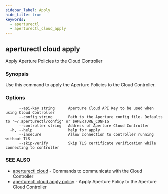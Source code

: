 ```yaml
---
sidebar_label: Apply
hide_title: true
keywords:
  - aperturectl
  - aperturectl_cloud_apply
---
```


<!-- markdownlint-disable -->

## aperturectl cloud apply

Apply Aperture Policies to the Cloud Controller

### Synopsis

Use this command to apply the Aperture Policies to the Cloud Controller.

### Options

```
      --api-key string      Aperture Cloud API Key to be used when using Cloud Controller
      --config string       Path to the Aperture config file. Defaults to '~/.aperturectl/config' or $APERTURE_CONFIG
      --controller string   Address of Aperture Cloud Controller
  -h, --help                help for apply
      --insecure            Allow connection to controller running without TLS
      --skip-verify         Skip TLS certificate verification while connecting to controller
```

### SEE ALSO

- [aperturectl cloud](/reference/aperturectl/cloud/cloud.md) - Commands to communicate with the Cloud Controller
- [aperturectl cloud apply policy](/reference/aperturectl/cloud/apply/policy/policy.md) - Apply Aperture Policy to the Aperture Cloud Controller
